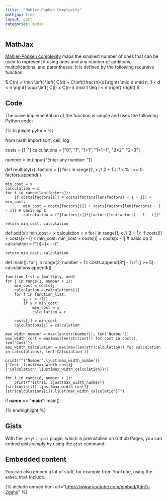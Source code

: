 ```yaml
---
title:  "Mahler-Popken Complexity"
mathjax: true
layout: post
categories: media
---
```


## MathJax

[Mahler-Popken complexity](https://en.wikipedia.org/wiki/Integer_complexity) maps the smallest number of ones that can be used to represent it using ones and any number of additions, multiplications, and parentheses. It is defined by the following recursive function:

$ C(n) = \min \left( \left\{ C(d) + C\left(\frac{n}{d}\right) \mid d \mid n, 1 < d < n \right\} \cup \left\{ C(i) + C(n-i) \mid 1 \leq i < n \right\} \right) $
## Code

The naive implementation of the function is simple and uses the following Python code:

{% highlight python %}

from math import sqrt, ceil, log

costs = [1, 1]
calculations = ["0", "1", "1+1", "1+1+1", "2*2", "2+3"]

number = int(input("Enter any number: "))

def multiply(x):
    factors = []
    for i in range(2, x // 2 + 1):
        if x % i == 0:
            factors.append(i)

    min_cost = x
    calculation = x
    for i in range(len(factors)):
        if costs[factors[i]] + costs[factors[len(factors) - 1 - i]] < min_cost:
            min_cost = costs[factors[i]] + costs[factors[len(factors) - 1 - i]] # basic op 1
            calculation = f"{factors[i]}*{factors[len(factors) - 1 - i]}"

    return min_cost, calculation

def add(x):
    min_cost = x
    calculation = x
    for i in range(1, x // 2 + 1):
        if costs[i] + costs[x - i] < min_cost:
            min_cost = costs[i] + costs[x - i] # basic op 2
            calculation = f"{i}+{x - i}"

    return min_cost, calculation


def main():
    for j in range(2, number + 1):
        costs.append(3*j - 1)
        if (j >= 5):
            calculations.append(j)

    function_list = [multiply, add]
    for j in range(1, number + 1):
        min_cost = costs[j]
        calculation = calculations[j]
        for f in function_list:
            y, c = f(j)
            if y < min_cost:
                min_cost = y
                calculation = c

        costs[j] = min_cost
        calculations[j] = calculation
     
    max_width_number = max(len(str(number)), len('Number'))
    max_width_cost = max(max(len(str(cost)) for cost in costs), len('Cost'))
    max_width_calculation = max(max(len(str(calculation)) for calculation in calculations), len('Calculation'))
    
    print(f"{'Number'.ljust(max_width_number)} {'Cost'.ljust(max_width_cost)} {'Calculation'.ljust(max_width_calculation)}")

    for i in range(0, number + 1):
        print(f"{str(i).ljust(max_width_number)} {str(costs[i]).ljust(max_width_cost)} {str(calculations[i]).ljust(max_width_calculation)}")

if __name__ == "__main__":
    main()

{% endhighlight %}

## Gists

With the `jekyll-gist` plugin, which is preinstalled on Github Pages, you can embed gists simply by using the `gist` command:

<script src="https://gist.github.com/5555251.js?file=gist.md"></script>

## Embedded content

You can also embed a lot of stuff, for example from YouTube, using the `embed.html` include.

{% include embed.html url="https://www.youtube.com/embed/RdnTi-2gahs" %}
